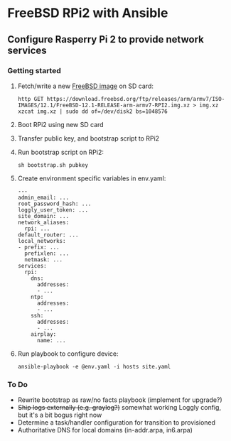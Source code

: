 # FreeBSD RPi2 with Ansible

## Configure Rasperry Pi 2 to provide network services

### Getting started

1. Fetch/write a new [FreeBSD image](https://www.freebsd.org/where.html) on SD card:

       http GET https://download.freebsd.org/ftp/releases/arm/armv7/ISO-IMAGES/12.1/FreeBSD-12.1-RELEASE-arm-armv7-RPI2.img.xz > img.xz
       xzcat img.xz | sudo dd of=/dev/disk2 bs=1048576    
2. Boot RPi2 using new SD card
3. Transfer public key, and bootstrap script to RPi2
4. Run bootstrap script on RPi2:

       sh bootstrap.sh pubkey
5. Create environment specific variables in env.yaml:

       ---
       admin_email: ...
       root_password_hash: ...
       loggly_user_token: ...
       site_domain: ...
       network_aliases:
         rpi: ...
       default_router: ...
       local_networks:
       - prefix: ...
         prefixlen: ...
         netmask: ...
       services:
         rpi:
           dns:
             addresses:
             - ...
           ntp:
             addresses:
             - ...
           ssh:
             addresses:
             - ...
           airplay:
             name: ...

5. Run playbook to configure device:

       ansible-playbook -e @env.yaml -i hosts site.yaml

### To Do

- Rewrite bootstrap as raw/no facts playbook (implement for upgrade?)
- ~~Ship logs externally (e.g. graylog?)~~ somewhat working Loggly config, but it's a bit bogus right now
- Determine a task/handler configuration for transition to provisioned
- Authoritative DNS for local domains (in-addr.arpa, in6.arpa)
